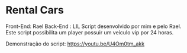 # Rental Cars
Front-End: Rael
Back-End : LIL
Script desenvolvido por mim e pelo Rael.
Este script possibilita um player possuir um veículo vip por 24 horas.

Demonstração do script: https://youtu.be/U4Om0tm_akk

